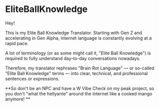 # EliteBallKnowledge

Hey!

This is my Elite Ball Knowledge Translator. Starting with Gen Z and accelerating in Gen Alpha, internet language is constantly evolving at a rapid pace.

A lot of terminology (or as some might call it, "Elite Ball Knowledge") is required to fully understand day-to-day conversations nowadays.

Therefore, my translator rephrases "Brain Rot Language" — or so-called "Elite Ball Knowledge" terms — into clear, technical, and professional sentences or expressions.

**So don't be an NPC and have a W Vibe Check on my peak project, so you don't "what the hellyante" around the internet like a cooked mango anymore!
**
